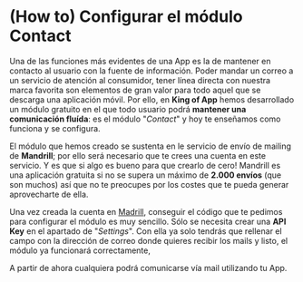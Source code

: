 # **(How to) Configurar el módulo Contact**

Una de las funciones más evidentes de una App es la de mantener en contacto al usuario con la fuente de información. Poder mandar un correo a un servicio de atención al consumidor, tener línea directa con nuestra marca favorita son elementos de gran valor para todo aquel que se descarga una aplicación móvil. Por ello, en **King of App** hemos desarrollado un módulo gratuito en el que todo usuario podrá **mantener una comunicación fluída**: es el módulo "_Contact_" y hoy te enseñamos como funciona y se configura.

El módulo que hemos creado se sustenta en le servicio de envío de mailing de **Mandrill**; por ello será necesario que te crees una cuenta en este servicio. Y es que si algo es bueno para que crearlo de cero! Mandrill es una aplicación gratuita si no se supera un máximo de **2.000 envíos** (que son muchos) así que no te preocupes por los costes que te pueda generar aprovecharte de ella.

Una vez creada la cuenta en [Madrill](https://mandrillapp.com), conseguir el código que te pedimos para configurar el módulo es muy sencillo. Sólo se necesita crear una **API Key** en el apartado de "_Settings_". Con ella ya solo tendrás que rellenar el campo con la dirección de correo donde quieres recibir los mails y listo, el módulo ya funcionará correctamente,

A partir de ahora cualquiera podrá comunicarse vía mail utilizando tu App.
